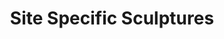 ---
layout: gallery
title: "Site Specific Sculptures"
gallery:
  - title: "Residency in Mendocino California"
    image: "IMG_2860.jpg"
    link: "/site-specific/california/"
  - title: "Cipressa"
    image: "judit foto 006.jpg"
    link: "/site-specific/cipressa/"
  - title: "Sound chairs"
    image: "DSC_0155.jpg"
    link: "/site-specific/sound-chairs/"
  - title: "The great race"
    image: "P1000443.jpg"
    link: "/site-specific/great-race/"
  - title: "Gala-beech"
    image: "IMG_0226.jpg"
    link: "/site-specific/gala-beech/"
---